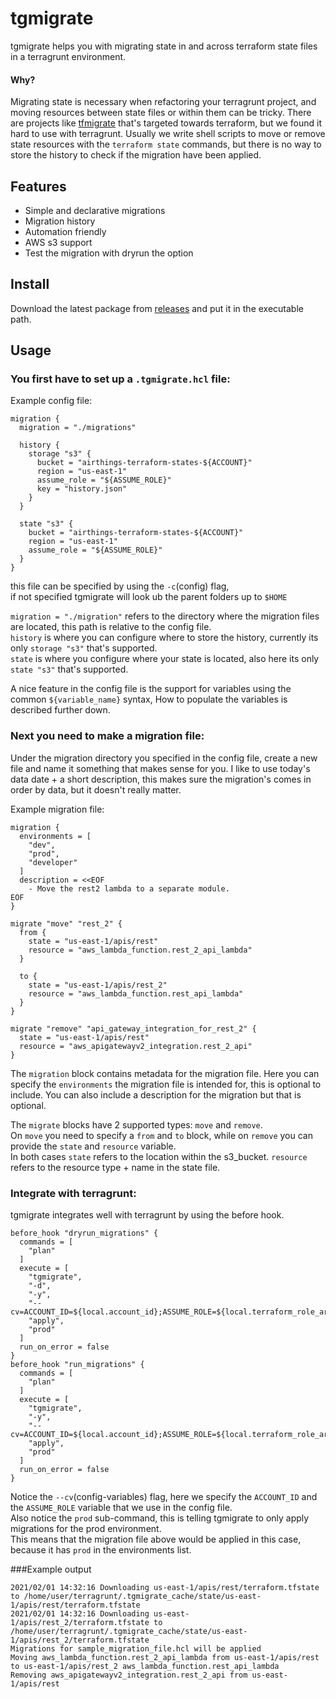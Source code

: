 # tgmigrate

tgmigrate helps you with migrating state in and across terraform state files in a terragrunt environment.</br>

#### Why?

Migrating state is necessary when refactoring your terragrunt project, and moving resources between state files or
within them can be tricky. There are projects like [tfmigrate](https://github.com/minamijoyo/tfmigrate) that's targeted
towards terraform, but we found it hard to use with terragrunt. Usually we write shell scripts to move or remove state
resources with the `terraform state` commands, but there is no way to store the history to check if the migration have
been applied.

## Features

- Simple and declarative migrations
- Migration history
- Automation friendly
- AWS s3 support
- Test the migration with dryrun the option

## Install

Download the latest package from [releases](https://github.com/aleksanderaleksic/tgmigrate/releases) and put it in the
executable path.

## Usage

### You first have to set up a `.tgmigrate.hcl` file:

Example config file:

```hcl
migration {
  migration = "./migrations"

  history {
    storage "s3" {
      bucket = "airthings-terraform-states-${ACCOUNT}"
      region = "us-east-1"
      assume_role = "${ASSUME_ROLE}"
      key = "history.json"
    }
  }

  state "s3" {
    bucket = "airthings-terraform-states-${ACCOUNT}"
    region = "us-east-1"
    assume_role = "${ASSUME_ROLE}"
  }
}
```

this file can be specified by using the `-c`(config) flag, </br> if not specified tgmigrate will look ub the parent
folders up to `$HOME`

`migration = "./migration"` refers to the directory where the migration files are located, this path is relative to the
config file. </br>
`history` is where you can configure where to store the history, currently its only `storage "s3"` that's
supported.</br>
`state` is where you configure where your state is located, also here its only `state "s3"` that's supported.

A nice feature in the config file is the support for variables using the common `${variable_name}` syntax, How to
populate the variables is described further down.

### Next you need to make a migration file:

Under the migration directory you specified in the config file, create a new file and name it something that makes sense
for you. I like to use today's data date + a short description, this makes sure the migration's comes in order by data,
but it doesn't really matter.

Example migration file:

```hcl
migration {
  environments = [
    "dev",
    "prod",
    "developer"
  ]
  description = <<EOF
    - Move the rest2 lambda to a separate module.
EOF
}

migrate "move" "rest_2" {
  from {
    state = "us-east-1/apis/rest"
    resource = "aws_lambda_function.rest_2_api_lambda"
  }

  to {
    state = "us-east-1/apis/rest_2"
    resource = "aws_lambda_function.rest_api_lambda"
  }
}

migrate "remove" "api_gateway_integration_for_rest_2" {
  state = "us-east-1/apis/rest"
  resource = "aws_apigatewayv2_integration.rest_2_api"
}
```

The `migration` block contains metadata for the migration file. Here you can specify the `environments` the migration
file is intended for, this is optional to include. You can also include a description for the migration but that is
optional.

The `migrate` blocks have 2 supported types: `move` and `remove`.</br>
On `move` you need to specify a `from` and `to` block, while on `remove` you can provide the `state` and `resource`
variable. </br>
In both cases `state` refers to the location within the s3_bucket. `resource` refers to the resource type + name in the
state file.

### Integrate with terragrunt:

tgmigrate integrates well with terragrunt by using the before hook.</br>

```hcl
before_hook "dryrun_migrations" {
  commands = [
    "plan"
  ]
  execute = [
    "tgmigrate",
    "-d",
    "-y",
    "--cv=ACCOUNT_ID=${local.account_id};ASSUME_ROLE=${local.terraform_role_arn}",
    "apply",
    "prod"
  ]
  run_on_error = false
}
before_hook "run_migrations" {
  commands = [
    "plan"
  ]
  execute = [
    "tgmigrate",
    "-y",
    "--cv=ACCOUNT_ID=${local.account_id};ASSUME_ROLE=${local.terraform_role_arn}",
    "apply",
    "prod"
  ]
  run_on_error = false
}
```

Notice the `--cv`(config-variables) flag, here we specify the `ACCOUNT_ID` and the `ASSUME_ROLE` variable that we use in
the config file.</br>
Also notice the `prod` sub-command, this is telling tgmigrate to only apply migrations for the prod environment. </br>
This means that the migration file above would be applied in this case, because it has `prod` in the environments list.

###Example output
```
2021/02/01 14:32:16 Downloading us-east-1/apis/rest/terraform.tfstate to /home/user/terragrunt/.tgmigrate_cache/state/us-east-1/apis/rest/terraform.tfstate
2021/02/01 14:32:16 Downloading us-east-1/apis/rest_2/terraform.tfstate to /home/user/terragrunt/.tgmigrate_cache/state/us-east-1/apis/rest_2/terraform.tfstate
Migrations for sample_migration_file.hcl will be applied
Moving aws_lambda_function.rest_2_api_lambda from us-east-1/apis/rest to us-east-1/apis/rest_2 aws_lambda_function.rest_api_lambda
Removing aws_apigatewayv2_integration.rest_2_api from us-east-1/apis/rest
```
